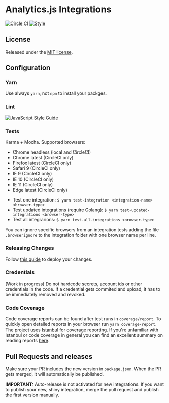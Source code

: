 # Analytics.js Integrations

[![Circle CI](https://ci.segment.com/gh/segmentio/analytics.js-integrations.svg?style=svg&circle-token=9ea127ae84700c7717d40e7f3ab2cb75a927292d)](https://ci.segment.com/gh/segmentio/analytics.js-integrations)
[![Style](https://img.shields.io/badge/code_style-standard-brightgreen.svg)](https://standardjs.com)

## License

Released under the [MIT license](LICENSE).

## Configuration

### Yarn
Use always `yarn`, not `npm` to install your packges.

### Lint

[![JavaScript Style Guide](https://img.shields.io/badge/code_style-standard-brightgreen.svg)](https://standardjs.com)

### Tests
Karma + Mocha. Supported browsers:
- Chrome headless (local and CircleCI)
- Chrome latest (CircleCI only)
- Firefox latest (CircleCI only)
- Safari 9 (CircleCI only)
- IE 9 (CircleCI only)
- IE 10 (CircleCI only)
- IE 11 (CircleCI only)
- Edge latest (CircleCI only)

* Test one integration: `$ yarn test-integration <integration-name> <browser-type>`
* Test updated integrations (require Golang): `$ yarn test-updated-integrations <browser-type>`
* Test all integrarions: `$ yarn test-all-integrations <browser-type>`

You can ignore specific browsers from an integration tests adding the file `.browserignore` to
the integration folder with one browser name per line.

### Releasing Changes
Follow [this guide](https://paper.dropbox.com/doc/Releasing-Analytics-js--AXcYIamYALEcsJsQsI~3~M1eAg-QYiKKIDvhsZk2c0bOTEhp) to deploy your changes.

### Credentials
(Work in progress)
Do not hardcode secrets, account ids or other credentials in the
code. If a credential gets commited and upload, it has to be immediately
removed and revoked.

### Code Coverage
Code coverage reports can be found after test runs in `coverage/report`. To quickly open detailed reports in your browser run `yarn coverage-report`. The project uses [Istanbul](https://istanbul.js.org/) for coverage reporting. If you're unfamiliar with Istanbul or code coverage in general you can find an excellent summary on reading reports [here](https://stackoverflow.com/a/36697606).

## Pull Requests and releases

Make sure your PR includes the new version in `package.json`. When the PR gets
merged, it will automatically be published.

**IMPORTANT:** Auto-release is not activated for new integrations. If you
want to publish your new, shiny integration, merge the pull request and publish
the first version manually.
